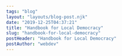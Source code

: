```yaml
---
tags: "blog"
layout: "layouts/blog-post.njk"
date: "2019-12-25T04:37:21"
title: "Handbook for Local Democracy"
slug: "handbook-for-local-democracy"
postHeader: "Handbook for Local Democracy"
postAuthor: "webdev"
---
```

